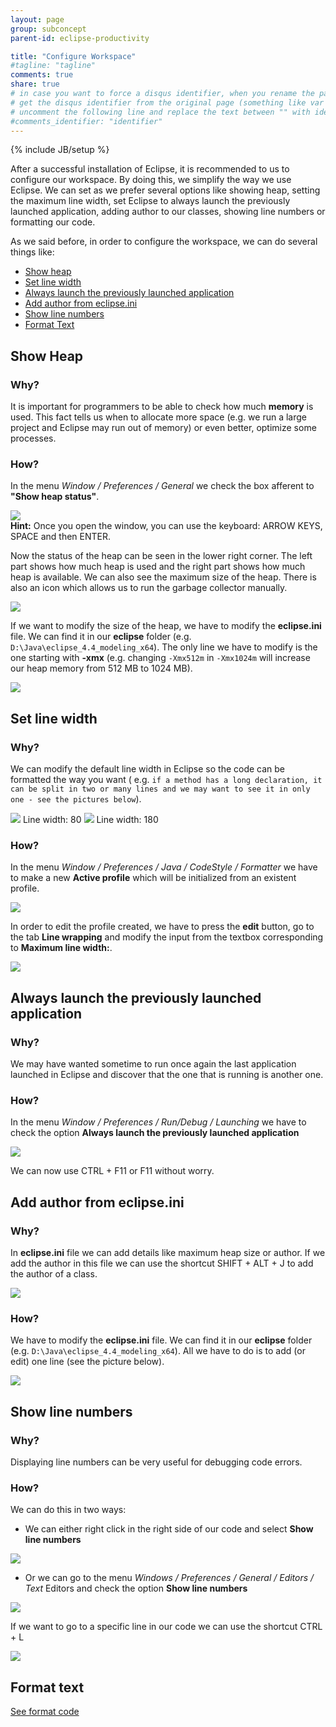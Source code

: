 ```yaml
---
layout: page
group: subconcept
parent-id: eclipse-productivity

title: "Configure Workspace"
#tagline: "tagline"
comments: true
share: true
# in case you want to force a disqus identifier, when you rename the page
# get the disqus identifier from the original page (something like var disqus_identifier = 'ident';),
# uncomment the following line and replace the text between "" with ident
#comments_identifier: "identifier"
---
```

{% include JB/setup %}

After a successful installation of Eclipse, it is recommended to us to configure our workspace. By doing this, we simplify the way we use Eclipse. We can set as we prefer several options like <span class="label label-success">showing heap</span>, <span class="label label-success">setting the maximum line width</span>, <span class="label label-success">set Eclipse to always launch the previously launched application</span>, <span class="label label-success">adding author to our classes</span>, <span class="label label-success">showing line numbers</span> or <span class="label label-success">formatting our code</span>.   

<!-- more -->

As we said before, in order to configure the workspace, we can do several things like:
<ul> 
<li> <a href="#showHeap">Show heap</a> </li>
<li> <a href="#setLineWidth">Set line width</a> </li>
<li> <a href="#always">Always launch the previously launched application</a> </li>
<li> <a href="#addAuthor"> Add author from eclipse.ini</a> </li>
<li> <a href="#showLineNumbers"> Show line numbers</a>  </li>
<li> <a href="#formatText"> Format Text</a>  </li>
</ul>

<a name="showHeap"/>

## Show Heap 

### Why?

It is important for programmers to be able to check how much **memory** is used. This fact tells us when to allocate more space (e.g. we run a large project and Eclipse may run out of memory) or even better, optimize some processes.

### How?

In the menu *Window / Preferences / General* we check the box afferent to **"Show heap status"**.

<img class="img-thumbnail center-block" src="configure-workspace-images/show-heap-status.png"/>

<div class="alert alert-info"><strong>Hint:</strong> Once you open the window, you can use the keyboard: <span class="label label-success">ARROW KEYS</span>, <span class="label label-success">SPACE</span> and then <span class="label label-success">ENTER</span>.</div>

Now the status of the heap can be seen in the lower right corner. The left part shows how much heap is used and the right part shows how much heap is available. We can also see the maximum size of the heap. There is also an icon which allows us to run the garbage collector manually.

<img class="img-thumbnail center-block" src="configure-workspace-images/heap-status-garbage-collector.PNG"/>

If we want to modify the size of the heap, we have to modify the **eclipse.ini** file. We can find it in our **eclipse** folder (e.g. ``D:\Java\eclipse_4.4_modeling_x64``).
The only line we have to modify is the one starting with **-xmx**  (e.g. changing ``-Xmx512m`` in ``-Xmx1024m`` will increase our heap memory from 512 MB to 1024 MB).

<img class="img-thumbnail center-block" src="configure-workspace-images/ini-file.PNG"/>

<a name="setLineWidth"/>

## Set line width

### Why?

We can modify the default line width in Eclipse so the code can be formatted the way you want ( e.g. ``if a method has a long declaration, it can be split in two or many lines and we may want to see it in only one - see the pictures below``).

<img class="img-thumbnail center-block" src="configure-workspace-images/80.PNG"/> <span class="label label-warning">Line width: 80</span>
<img class="img-thumbnail center-block" src="configure-workspace-images/180.PNG"/> <span class="label label-warning">Line width: 180</span>

### How?

In the menu *Window / Preferences / Java / CodeStyle / Formatter* we have to make a new **Active profile** which will be initialized from an existent profile.

<img class="img-thumbnail center-block" src="configure-workspace-images/line-width.PNG"/>

In order to edit the profile created, we have to press the **edit** button, go to the tab **Line wrapping** and modify the input from the textbox corresponding to **Maximum line width:**.

<img class="img-thumbnail center-block" src="configure-workspace-images/change-line-width.PNG"/>

<a name="always"/>

## Always launch the previously launched application

### Why?

We may have wanted sometime to run once again the last application launched in Eclipse and discover that the one that is running is another one.

### How?

In the menu *Window / Preferences / Run/Debug / Launching* we have to check the option **Always launch the previously launched application**

<img class="img-thumbnail center-block" src="configure-workspace-images/always-launch.PNG"/>

We can now use <span class="label label-success">CTRL + F11</span> or <span class="label label-success">F11</span> without worry.

<a name="addAuthor"/>

## Add author from eclipse.ini

### Why?

In **eclipse.ini** file we can add details like maximum heap size or author. 
If we add the author in this file we can use the shortcut <span class="label label-success">SHIFT + ALT + J</span> to add the author of a class.

<img class="img-thumbnail center-block" src="configure-workspace-images/author.PNG"/>

### How?

We have to modify the **eclipse.ini** file. We can find it in our **eclipse** folder (e.g. ``D:\Java\eclipse_4.4_modeling_x64``).
All we have to do is to add (or edit) one line (see the picture below).

<img class="img-thumbnail center-block" src="configure-workspace-images/ini-file-author.PNG"/>

<a name="showLineNumbers"/>

## Show line numbers

### Why?

Displaying line numbers can be very useful for debugging code errors.

### How? 

We can do this in two ways: 

* We can either right click in the right side of our code and select **Show line numbers** 

<img class="img-thumbnail center-block" src="show-line-numbers-1.PNG"/>

* Or we can go to the menu *Windows / Preferences / General / Editors / Text* Editors and check the option **Show line numbers**

<img class="img-thumbnail center-block" src="configure-workspace-images/show-line-numbers-2.PNG"/>

If we want to go to a specific line in our code we can use the shortcut <span class="label label-success">CTRL + L</span> 

<img class="img-thumbnail center-block" src="configure-workspace-images/go-to-line.PNG"/>

<a name="formatText"/>

## Format text

[See format code](index.html#FormatCode)
